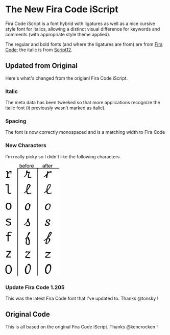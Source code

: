 # The New Fira Code iScript

Fira Code iScript is a font hybrid with ligatures as well as a nice cursive style font for italics, allowing a distinct visual difference for keywords and comments (with appropriate style theme applied).

The regular and bold fonts (and where the ligatures are from) are from [Fira Code](https://github.com/tonsky/FiraCode); the italic is from [Script12](https://www.myfontsfree.com/134618/script12pitchbt.htm).

## Updated from Original

Here's what's changed from the origianl Fira Code iScript.

### Italic

The meta data has been tweeked so that more applications recognize the italic font (it previously wasn't marked as italic).

### Spacing

The font is now correctly monospaced and is a matching width to Fira Code

### New Characters

I'm really picky so I didn't like the following characters.

![image](images/Compare.png)


### Update Fira Code 1.205

This was the latest Fira Code font that I've updated to. Thanks @tonsky !

## Original Code

This is all based on the original Fira Code iScript. Thanks @kencrocken !
